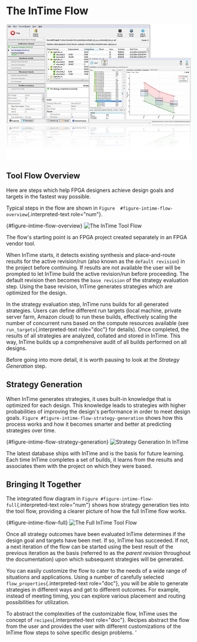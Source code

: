 The InTime Flow
===============

![InTime](images/quickstart/intime_overview.jpg)

Tool Flow Overview
------------------

Here are steps which help FPGA designers achieve design goals and
targets in the fastest way possible.

Typical steps in the flow are shown in
`Figure  #figure-intime-flow-overview`{.interpreted-text role="num"}.

 {#figure-intime-flow-overview}
![The InTime Tool
Flow](images/intime_flow/intime_flow.png)


The flow's starting point is an FPGA project created separately in an
FPGA vendor tool.

When InTime starts, it detects existing synthesis and place-and-route
results for the active revision/run (also known as the
`default revision`) in the project before continuing. If results are not
available the user will be prompted to let InTime build the active
revision/run before proceeding. The default revision then becomes the
`base revision` of the strategy evaluation step. Using the base
revision, InTime generates strategies which are optimized for the
design.

In the strategy evaluation step, InTime runs builds for all generated
strategies. Users can define different run targets (local machine,
private server farm, Amazon cloud) to run these builds, effectively
scaling the number of concurrent runs based on the compute resources
available (see `run_targets`{.interpreted-text role="doc"} for details).
Once completed, the results of all strategies are analyzed, collated and
stored in InTime. This way, InTime builds up a comprehensive audit of
all builds performed on all designs.

Before going into more detail, it is worth pausing to look at the
*Strategy Generation* step.

Strategy Generation
-------------------

When InTime generates strategies, it uses built-in knowledge that is
optimized for each design. This knowledge leads to strategies with
higher probabilities of improving the design's performance in order to
meet design goals.
`Figure #figure-intime-flow-strategy-generation` shows how this process works and how it becomes smarter and
better at predicting strategies over time.

 {#figure-intime-flow-strategy-generation}
![Strategy Generation In
InTime](images/intime_flow/strategy_generation.png)


The latest database ships with InTime and is the basis for future
learning. Each time InTime completes a set of builds, it learns from the
results and associates them with the project on which they were based.

Bringing It Together
--------------------

The integrated flow diagram in
`Figure #figure-intime-flow-full`{.interpreted-text role="num"} shows
how strategy generation ties into the tool flow, providing a clearer
picture of how the full InTime flow works.

 {#figure-intime-flow-full}
![The Full InTime Tool
Flow](images/intime_flow/intime_flow_with_learning.png)


Once all strategy outcomes have been evaluated InTime determines if the
design goal and targets have been met. If so, InTime has succeeded. If
not, a next iteration of the flow can be started using the best result
of the previous iteration as the basis (referred to as the *parent
revision* throughout the documentation) upon which subsequent strategies
will be generated.

You can easily customize the flow to cater to the needs of a wide range
of situations and applications. Using a number of carefully selected
`flow_properties`{.interpreted-text role="doc"}, you will be able to
generate strategies in different ways and get to different outcomes. For
example, instead of meeting timing, you can explore various placement
and routing possibilities for utilization.

To abstract the complexities of the customizable flow, InTime uses the
concept of `recipes`{.interpreted-text role="doc"}. Recipes abstract the
flow from the user and provides the user with different customizations
of the InTime flow steps to solve specific design problems.
'